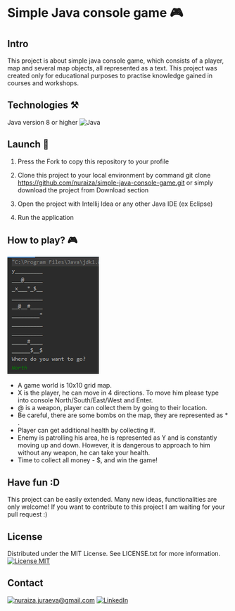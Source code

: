 # Simple Java console game :video_game:

## Intro
This project is about simple java console game, which consists of a player, map and several map objects, all represented as a text. This project was created only for educational purposes to practise knowledge gained in courses and workshops.

## Technologies :hammer_and_pick:

Java version 8 or higher
![Java](https://img.shields.io/badge/java-%23ED8B00.svg?style=for-the-badge&logo=java&logoColor=white)

## Launch :electric_plug:

 1. Press the Fork to copy this repository to your profile

 2. Clone this project to your local environment by command 
 git clone https://github.com/nuraiza/simple-java-console-game.git
 or simply download the project from Download section

 3. Open the project with Intellij Idea or any other Java IDE (ex Eclipse)
 4. Run the application
## How to play? :video_game:

![](java-console-game.png)
 - A game world is 10x10 grid map.
 - X is the player, he can move in 4 directions. To move him please type into console North/South/East/West and Enter.
 - @ is a weapon, player can collect them by going to their location.
 - Be careful, there are some bombs on the map, they are represented as * .
 - Player can get additional health by collecting #.
 - Enemy is patrolling his area, he is represented as Y and is constantly moving up and down. However, it is dangerous to approach to him without any weapon, he can take your health.
 - Time to collect all money - $, and win the game!
## Have fun :D
This project can be easily extended. Many new ideas, functionalities are only welcome! If you want to contribute to this project I am waiting for your pull request :)

## License
Distributed under the MIT License. See LICENSE.txt for more information.
[![License MIT](https://img.shields.io/badge/license-MIT-blue.svg)](LICENSE.txt)

## Contact
<a href="mailto:nuraiza.juraeva@gmail.com">![nuraiza.juraeva@gmail.com](https://img.shields.io/badge/Gmail-D14836?style=for-the-badge&logo=gmail&logoColor=white)</a> <a href="<https://www.linkedin.com/in/nuraiza/>">![LinkedIn](https://img.shields.io/badge/LinkedIn-0077B5?style=for-the-badge&logo=linkedin&logoColor=white)</a>





